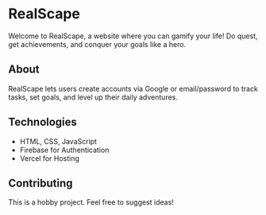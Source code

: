 # RealScape

Welcome to RealScape, a website where you can gamify your life! Do quest, get achievements, and conquer your goals like a hero.

## About
RealScape lets users create accounts via Google or email/password to track tasks, set goals, and level up their daily adventures.

## Technologies
- HTML, CSS, JavaScript
- Firebase for Authentication
- Vercel for Hosting

## Contributing
This is a hobby project. Feel free to suggest ideas!
